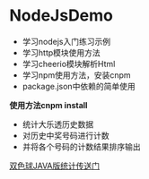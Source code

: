 # NodeJsDemo

- 学习nodejs入门练习示例
- 学习http模块使用方法
- 学习cheerio模块解析Html
- 学习npm使用方法，安装cnpm
- package.json中依赖的简单使用

**使用方法cnpm install**

- 统计大乐透历史数据
- 对历史中奖号码进行计数
- 并将各个号码的计数结果排序输出

<a href="https://github.com/shinelon/httpclient">双色球JAVA版统计传送门</a>
